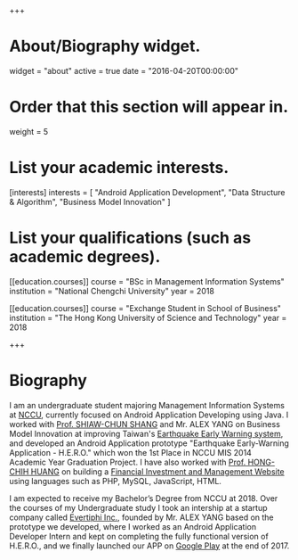+++
# About/Biography widget.
widget = "about"
active = true
date = "2016-04-20T00:00:00"

# Order that this section will appear in.
weight = 5

# List your academic interests.
[interests]
  interests = [
    "Android Application Development",
    "Data Structure & Algorithm",
    "Business Model Innovation"
  ]

# List your qualifications (such as academic degrees).
[[education.courses]]
  course = "BSc in Management Information Systems"
  institution = "National Chengchi University"
  year = 2018

[[education.courses]]
  course = "Exchange Student in School of Business"
  institution = "The Hong Kong University of Science and Technology"
  year = 2018
 
+++

# Biography

I am an undergraduate student majoring Management Information Systems at <a href="http://www.nccu.edu.tw/?locale=en">NCCU</a>, currently focused on Android Application Developing using Java. I worked with <a href="http://www.commerce.nccu.edu.tw/en/faculty/faculty_directory_bydept/%E5%B0%9A-%E5%AD%9D%E7%B4%94-52949454" target="_blank">Prof. SHIAW-CHUN SHANG</a> and Mr. ALEX YANG on Business Model Innovation at improving Taiwan's <a href="https://earthquake.usgs.gov/research/earlywarning/">Earthquake Early Warning system</a>, and developed an Android Application prototype "Earthquake Early-Warning Application - H.E.R.O." which won the 1st Place in NCCU MIS 2014 Academic Year Graduation Project. I have also worked with <a href="http://rmi.nccu.edu.tw/en/Members1/%E9%BB%83-%E6%B3%93%E6%99%BA-93151481">Prof. HONG-CHIH HUANG</a> on building a <a href="http://140.119.86.174/quant168/newretirementpay.php">Financial Investment and Management Website</a> using languages such as PHP, MySQL, JavaScript, HTML.

I am expected to receive my Bachelor’s Degree from NCCU at 2018. Over the courses of my Undergraduate study I took an intership at a startup company called <a href="http://www.evertiphi.com/">Evertiphi Inc.</a>, founded by Mr. ALEX YANG based on the prototype we developed, where I worked as an Android Application Developer Intern and kept on completing the fully functional version of H.E.R.O., and we finally launched our APP on <a href="https://play.google.com/store/apps/details?id=com.evertiphi.herov2">Google Play</a> at the end of 2017.
